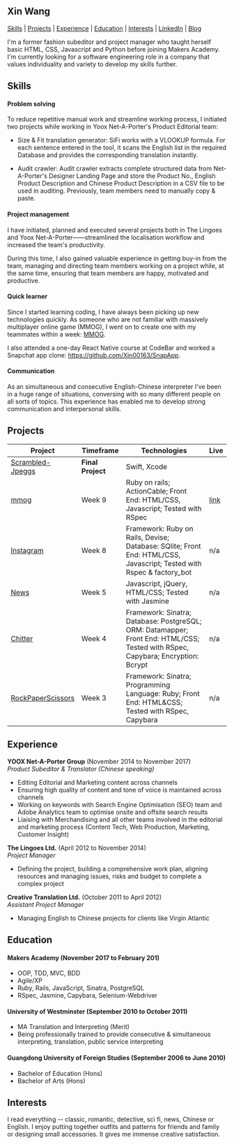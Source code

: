## Xin Wang

[Skills](#skills) | [Projects](#projects) | [Experience](#experience) | [Education](#education) | [Interests](#interests) | [LinkedIn](https://www.linkedin.com/in/xin-wang-9b9b4524/) | [Blog](https://medium.com/@shellywangxin)

I'm a former fashion subeditor and project manager who taught herself basic HTML, CSS, Javascript and Python before joining Makers Academy. I'm currently looking for a software engineering role in a company that values individuality and variety to develop my skills further.

## Skills

#### Problem solving
  To reduce repetitive manual work and streamline working process, I initiated two projects while working in Yoox Net-A-Porter's Product Editorial team:  

  - Size & Fit translation generator:
    SiFi works with a VLOOKUP formula. For each sentence entered in the tool, it scans the English list in the required Database and provides the corresponding translation instantly.

  - Audit crawler:
    Audit crawler extracts complete structured data from Net-A-Porter's Designer Landing Page and store the Product No., English Product Description and Chinese Product Description in a CSV file to be used in auditing. Previously, team members need to manually copy & paste.

#### Project management
  I have initiated, planned and executed several projects both in The Lingoes and Yoox Net-A-Porter——streamlined the localisation workflow and increased the team's productivity.

  During this time, I also gained valuable experience in getting buy-in from the team, managing and directing team members working on a project while, at the same time, ensuring that team members are happy, motivated and productive.

#### Quick learner
  Since I started learning coding, I have always been picking up new technologies quickly. As someone who are not familiar with massively multiplayer online game (MMOG), I went on to create one with my teammates within a week: [MMOG](https://github.com/Xin00163/mmog).

  I also attended a one-day React Native course at CodeBar and worked a Snapchat app clone: https://github.com/Xin00163/SnapApp.


#### Communication
  As an simultaneous and consecutive English-Chinese interpreter I’ve been in a huge range of situations, conversing with so many different people on all sorts of topics. This experience has enabled me to develop strong communication and interpersonal skills.

## Projects
| Project                                                                                                                        | Timeframe                                                                                         | Technologies                                        | Live                                         
|---------------------------------------------------------------------------------------------------------------------------------|--------------------------------------------------------------------------------------------------|-------------------------------------------------------|-------------------------------------------------------|
| [Scrambled-Jpeggs](https://github.com/GeorgeWhiting/Scrambled-Jpeggs) | **Final Project**  | Swift, Xcode | |
| [mmog](https://github.com/AAMani5/digitalaffects) | Week 9  | Ruby on rails; ActionCable; Front End: HTML/CSS, Javascript; Tested with RSpec| [link](http://strepsils.herokuapp.com/game) |
| [Instagram](https://github.com/Xin00163/instagram-challenge) | Week 8  | Framework: Ruby on Rails, Devise; Database: SQlite; Front End: HTML/CSS, Javascript; Tested with Rspec & factory_bot | n/a |
| [News](https://github.com/Xin00163/news-summary-challenge) | Week 5 | Javascript, jQuery, HTML/CSS; Tested with Jasmine | n/a |
| [Chitter](https://github.com/Xin00163/chitter-challenge) | Week 4 | Framework: Sinatra; Database: PostgreSQL; ORM: Datamapper; Front End: HTML/CSS; Tested with RSpec, Capybara; Encryption: Bcrypt| n/a |
| [RockPaperScissors](https://github.com/Xin00163/rps-challenge) | Week 3 | Framework: Sinatra; Programming Language: Ruby; Front End: HTML&CSS; Tested with RSpec, Capybara| n/a |

## Experience

**YOOX Net-A-Porter Group** (November 2014 to November 2017)    
*Product Subeditor & Translator (Chinese speaking)*  
- Editing Editorial and Marketing content across channels
- Ensuring high quality of content and tone of voice is maintained across channels
- Working on keywords with Search Engine Optimisation (SEO) team and Adobe Analytics team to optimise onsite and offsite search results
- Liaising with Merchandising and all other teams involved in the editorial and marketing process (Content Tech, Web Production, Marketing, Customer Insight)

**The Lingoes Ltd.** (April 2012 to November 2014)   
*Project Manager*  
- Defining the project, building a comprehensive work plan, aligning resources and managing issues, risks and budget to complete a complex project

**Creative Translation Ltd.**	(October 2011 to April 2012)   
*Assistant Project Manager*  
- Managing English to Chinese projects for clients like Virgin Atlantic

## Education

#### Makers Academy (November 2017 to February 201)

- OOP, TDD, MVC, BDD
- Agile/XP
- Ruby, Rails, JavaScript, Sinatra, PostgreSQL
- RSpec, Jasmine, Capybara, Selenium-Webdriver

#### University of Westminster (September 2010 to October 2011)

- MA Translation and Interpreting (Merit)
- Being professionally trained to provide consecutive & simultaneous interpreting, translation, public service interpreting

#### Guangdong University of Foreign Studies (September 2006 to June 2010)

- Bachelor of Education (Hons)
- Bachelor of Arts (Hons)

## Interests
I read everything -- classic, romantic, detective, sci fi, news, Chinese or English. I enjoy putting together outfits and patterns for friends and family or designing small accessories. It gives me immense creative satisfaction.
